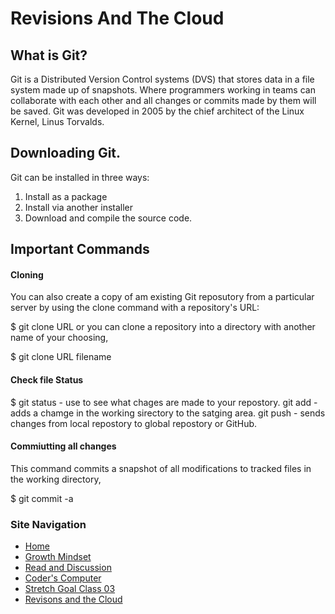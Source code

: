 # Revisions And The Cloud

## What is Git? 

Git is a Distributed Version Control systems (DVS) that stores data in a file system made up of snapshots. Where programmers working in teams can collaborate with each other and all changes or commits made by them will be saved. Git was developed in 2005 by the chief architect of the Linux Kernel, Linus Torvalds.

## Downloading Git. 

Git can be installed in three ways:

1. Install as a package
1. Install via another installer
1. Download and compile the source code.

## Important Commands

#### Cloning 
You can also create a copy of am existing Git reposutory from a particular server by using the clone command with a repository's URL: 
      
   $ git clone URL
or you can clone a repository into a directory with another name of your choosing, 
  
   $ git clone URL filename
 
#### Check file Status 
   $ git status - use to see what chages are made to your repostory. 
   git add - adds a chamge in the working sirectory to the satging area.
   git push - sends changes from local repostory to global repostory or GitHub. 


#### Commiutting all changes
This command commits a snapshot of all modifications to tracked files in the working directory, 
    
   $ git commit -a

### Site Navigation
- [Home](/README.md)
- [Growth Mindset](/GrowthMindset.md)
- [Read and Discussion](/Discussion.md)
- [Coder's Computer](/Coder'sComputer.md) 
- [Stretch Goal Class 03](/StretchGoalClass03.md) 
- [Revisons and the Cloud](/Revisions_And_The_Cloud.md)
